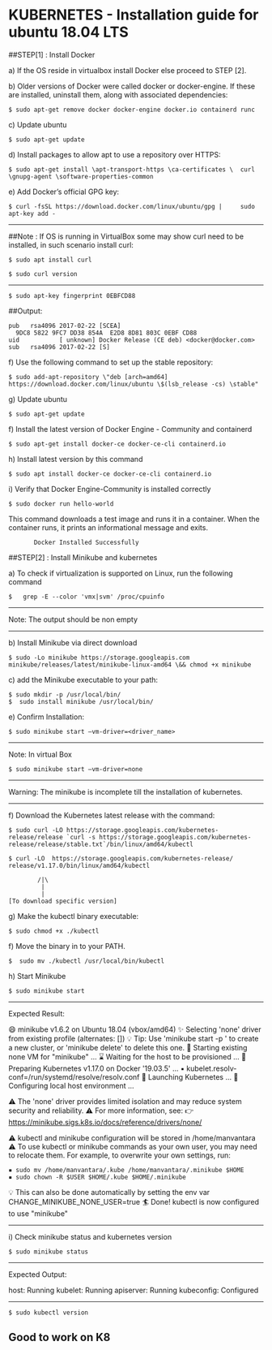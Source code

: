 # KUBERNETES - Installation guide for ubuntu 18.04 LTS


##STEP[1] : Install Docker

a) If the OS reside in virtualbox install Docker  else proceed to STEP [2].

b) Older versions of Docker were called docker or docker-engine. 
   If these are installed, uninstall them, along with associated dependencies:

	$ sudo apt-get remove docker docker-engine docker.io containerd runc

c) Update ubuntu

	$ sudo apt-get update

d) Install packages to allow apt to use a repository over HTTPS:

	$ sudo apt-get install \apt-transport-https \ca-certificates \	curl \gnupg-agent \software-properties-common

e) Add Docker’s official GPG key:

	$ curl -fsSL https://download.docker.com/linux/ubuntu/gpg | 	sudo apt-key add -
--------------------------------------------------------------------------------------------------------------------------------------------------
##Note : If OS is running in VirtualBox some may show curl need to be installed, in such scenario install curl:

	$ sudo apt install curl
	
	$ sudo curl version   
- - - - - - - - - - - - - - - - - - - - - - - - - - - - - - - - - - - - - - - - - - - - - - - - - - - - - - - - - - - - - - - - - - - - - - - - - - - -

	$ sudo apt-key fingerprint 0EBFCD88
   
##Output: 
	
	pub   rsa4096 2017-02-22 [SCEA]
      9DC8 5822 9FC7 DD38 854A  E2D8 8D81 803C 0EBF CD88
	uid           [ unknown] Docker Release (CE deb) <docker@docker.com>
	sub   rsa4096 2017-02-22 [S]

f) Use the following command to set up the stable repository:	
	
	$ sudo add-apt-repository \"deb [arch=amd64] 	https://download.docker.com/linux/ubuntu \$(lsb_release -cs) \stable"

g) Update ubuntu

	$ sudo apt-get update

f) Install the latest version of Docker Engine - Community and containerd

	$ sudo apt-get install docker-ce docker-ce-cli containerd.io

h) Install latest version by this command

	$ sudo apt install docker-ce docker-ce-cli containerd.io

i) Verify that Docker Engine-Community is installed correctly                          

	$ sudo docker run hello-world

This command downloads a test image and runs it in a container. When the container runs, it prints an informational message and exits.

		   Docker Installed Successfully


##STEP[2] : Install Minikube and kubernetes

a) To check if virtualization is supported on Linux, run the following command 

	$   grep -E --color 'vmx|svm' /proc/cpuinfo
- - - - - - - - - - - - - - - - - - - - - - - - - - - - - - - - - - - - - - - - - - - - - - - - - - - - - - - - - - - - - - - - - - - - - - - - - - - - - - - - - - - - - - - - - - - - - - - - - - - - - 
Note: The output should be non empty
- - - - - - - - - - - - - - - - - - - - - - - - - - - - - - - - - - - - - - - - - - - - - - - - - - - - - - - - - - - - - - - - - - - - - - - - - - - - - - - - - - - - - - - - - - - - - - - - - - - - - 

b) Install Minikube via direct download

	$ sudo -Lo minikube https://storage.googleapis.com minikube/releases/latest/minikube-linux-amd64 \&& chmod +x minikube 

c) add the Minikube executable to your path:

	$ sudo mkdir -p /usr/local/bin/
	$  sudo install minikube /usr/local/bin/

e) Confirm Installation:

	$ sudo minikube start –vm-driver=<driver_name>
- - - - - - - - - - - - - - - - - - - - - - - - - - - - - - - - - - - - - - - - - - - - - - - - - - - - - - - - - - - - - - - - - - - - - - - - - - - - - - - - - - - - - - - - - - - - - - - - - - - - - 
Note: In virtual Box

	$ sudo minikube start –vm-driver=none
- - - - - - - - - - - - - - - - - - - - - - - - - - - - - - - - - - - - - - - - - - - - - - - - - - - - - - - - - - - - - - - - - - - - - - - - - - - - - - - - - - - - - - - - - - - - - - - - - - - - - 

Warning: The minikube is incomplete till the installation of kubernetes.

- - - - - - - - - - - - - - - - - - - - - - - - - - - - - - - - - - - - - - - - - - - - - - - - - - - - - - - - - - - - - - - - - - - - - - - - - - - - - - - - - - - - - - - - - - - - - - - - - - - - - 

f) Download the Kubernetes latest release with the command:

	$ sudo curl -LO https://storage.googleapis.com/kubernetes-release/release `curl -s https://storage.googleapis.com/kubernetes-release/release/stable.txt`/bin/linux/amd64/kubectl
 
	$ curl -LO  https://storage.googleapis.com/kubernetes-release/  release/v1.17.0/bin/linux/amd64/kubectl  
		
			/|\
			 |
			 |
	[To download specific version]

g) Make the kubectl binary executable:

	$ sudo chmod +x ./kubectl

f) Move the binary in to your PATH.

	$  sudo mv ./kubectl /usr/local/bin/kubectl

h) Start Minikube 

	$ sudo minikube start
- - - - - - - - - - - - - - - - - - - - - - - - - - - - - - - - - - - - - - - - - - - - - - - - - - - - - - - - - - - - - - - - - - - - - - - - - - - - - - - - - - - - - - - - - - - - - - - - - - - - - 
Expected Result:

😄  minikube v1.6.2 on Ubuntu 18.04 (vbox/amd64)
✨  Selecting 'none' driver from existing profile (alternates: [])
💡  Tip: Use 'minikube start -p <name>' to create a new cluster, or 'minikube delete' to delete this one.
🔄  Starting existing none VM for "minikube" ...
⌛  Waiting for the host to be provisioned ...
🐳  Preparing Kubernetes v1.17.0 on Docker '19.03.5' ...
    ▪ kubelet.resolv-conf=/run/systemd/resolve/resolv.conf
🚀  Launching Kubernetes ... 
🤹  Configuring local host environment ...

⚠️  The 'none' driver provides limited isolation and may reduce system security and reliability.
⚠️  For more information, see:
👉  https://minikube.sigs.k8s.io/docs/reference/drivers/none/

⚠️  kubectl and minikube configuration will be stored in /home/manvantara
⚠️  To use kubectl or minikube commands as your own user, you may need to relocate them. For example, to overwrite your own settings, run:

    ▪ sudo mv /home/manvantara/.kube /home/manvantara/.minikube $HOME
    ▪ sudo chown -R $USER $HOME/.kube $HOME/.minikube

💡  This can also be done automatically by setting the env var CHANGE_MINIKUBE_NONE_USER=true
🏄  Done! kubectl is now configured to use "minikube"
- - - - - - - - - - - - - - - - - - - - - - - - - - - - - - - - - - - - - - - - - - - - - - - - - - - - - - - - - - - - - - - - - - - - - - - - - - - - - - - - - - - - - - - - - - - - - - - - - - - - - 

i) Check minikube status and kubernetes version

	$ sudo minikube status
- - - - - - - - - - - - - - - - - - - - - - - - - - - - - - - - - - - - - - - - - - - - - - - - - - - - - - - - - - - - - - - - - - - - - - - - - - - - - - - - - - - - - - - - - - - - - - - - - - - - - 
Expected Output:

host: Running
kubelet: Running
apiserver: Running
kubeconfig: Configured
- - - - - - - - - - - - - - - - - - - - - - - - - - - - - - - - - - - - - - - - - - - - - - - - - - - - - - - - - - - - - - - - - - - - - - - - - - - - - - - - - - - - - - - - - - - - - - - - - - - - - 

	$ sudo kubectl version


	
## Good to work on K8 


